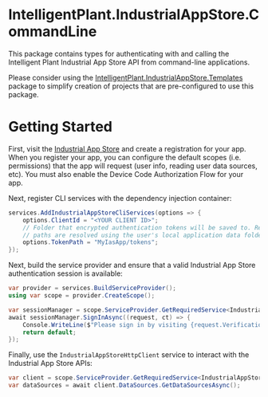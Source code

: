 # IntelligentPlant.IndustrialAppStore.CommandLine

This package contains types for authenticating with and calling the Intelligent Plant Industrial App Store API from command-line applications.

Please consider using the [IntelligentPlant.IndustrialAppStore.Templates](https://www.nuget.org/packages/IntelligentPlant.IndustrialAppStore.Templates) package to simplify creation of projects that are pre-configured to use this package.


# Getting Started

First, visit the [Industrial App Store](https://appstore.intelligentplant.com) and create a registration for your app. When you register your app, you can configure the default scopes (i.e. permissions) that the app will request (user info, reading user data sources, etc). You must also enable the Device Code Authorization Flow for your app.

Next, register CLI services with the dependency injection container:

```csharp
services.AddIndustrialAppStoreCliServices(options => {
    options.ClientId = "<YOUR CLIENT ID>";
    // Folder that encrypted authentication tokens will be saved to. Relative 
    // paths are resolved using the user's local application data folder.
    options.TokenPath = "MyIasApp/tokens";
});
```

Next, build the service provider and ensure that a valid Industrial App Store authentication session is available:

```csharp
var provider = services.BuildServiceProvider();
using var scope = provider.CreateScope();

var sessionManager = scope.ServiceProvider.GetRequiredService<IndustrialAppStoreSessionManager>();
await sessionManager.SignInAsync((request, ct) => {
    Console.WriteLine($"Please sign in by visiting {request.VerificationUri} and entering the following code: {request.UserCode}");
    return default;
});
```

Finally, use the `IndustrialAppStoreHttpClient` service to interact with the Industrial App Store APIs:

```csharp
var client = scope.ServiceProvider.GetRequiredService<IndustrialAppStoreHttpClient>();
var dataSources = await client.DataSources.GetDataSourcesAsync();
```
